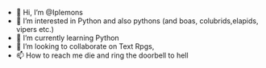 - 👋 Hi, I’m @Iplemons
- 👀 I’m interested in Python and also pythons (and boas, colubrids,elapids, vipers etc.)
- 🌱 I’m currently learning Python
- 💞️ I’m looking to collaborate on Text Rpgs, 
- 📫 How to reach me die and ring the doorbell to hell

<!---
Iplemons/Iplemons is a ✨ special ✨ repository because its `README.md` (this file) appears on your GitHub profile.
You can click the Preview link to take a look at your changes.
--->
